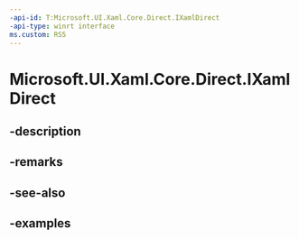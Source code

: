 ```yaml
---
-api-id: T:Microsoft.UI.Xaml.Core.Direct.IXamlDirect
-api-type: winrt interface
ms.custom: RS5
---
```


<!-- Interface syntax.
public interface IXamlDirect 
-->

# Microsoft.UI.Xaml.Core.Direct.IXamlDirect

## -description

## -remarks

## -see-also

## -examples

